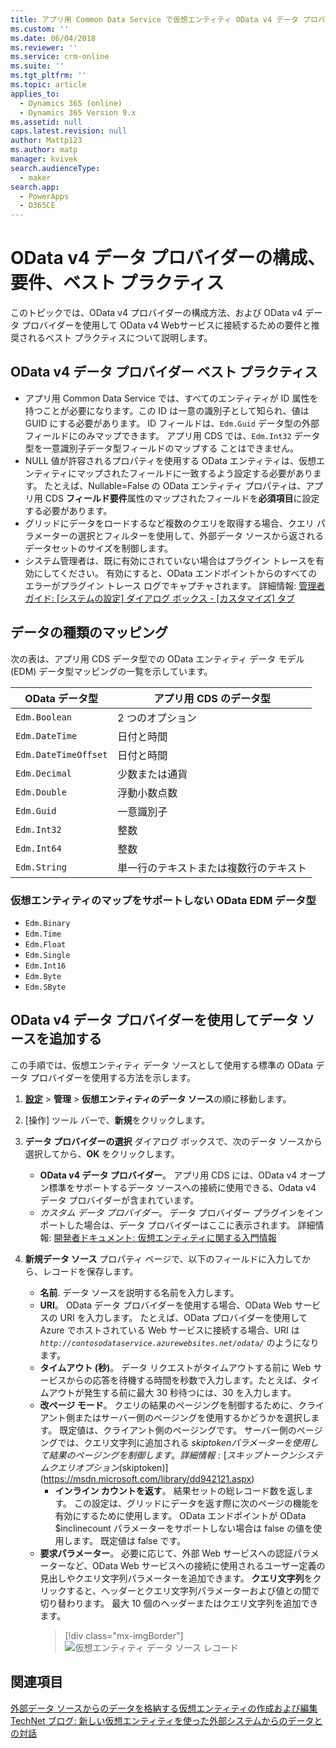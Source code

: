 ```yaml
---
title: アプリ用 Common Data Service で仮想エンティティ OData v4 データ プロバイダーを使用する | MicrosoftDocs
ms.custom: ''
ms.date: 06/04/2018
ms.reviewer: ''
ms.service: crm-online
ms.suite: ''
ms.tgt_pltfrm: ''
ms.topic: article
applies_to:
  - Dynamics 365 (online)
  - Dynamics 365 Version 9.x
ms.assetid: null
caps.latest.revision: null
author: Mattp123
ms.author: matp
manager: kvivek
search.audienceType:
  - maker
search.app:
  - PowerApps
  - D365CE
---
```


# <a name="odata-v4-data-provider-configuration-requirements-and-best-practices"></a>OData v4 データ プロバイダーの構成、要件、ベスト プラクティス

このトピックでは、OData v4 プロバイダーの構成方法、および OData v4 データ プロバイダーを使用して OData v4 Webサービスに接続するための要件と推奨されるベスト プラクティスについて説明します。 

## <a name="odata-v4-data-provider-best-practices"></a>OData v4 データ プロバイダー ベスト プラクティス

- アプリ用 Common Data Service では、すべてのエンティティが ID 属性を持つことが必要になります。この ID は一意の識別子として知られ、値は GUID にする必要があります。  ID フィールドは、`Edm.Guid` データ型の外部フィールドにのみマップできます。  アプリ用 CDS では、`Edm.Int32` データ型を一意識別子データ型フィールドのマップする ことはできません。
-  NULL 値が許容されるプロパティを使用する OData エンティティは、仮想エンティティにマップされたフィールドに一致するよう設定する必要があります。 たとえば、Nullable=False の OData エンティティ プロパティは、アプリ用 CDS **フィールド要件**属性のマップされたフィールドを**必須項目**に設定する必要があります。 
- グリッドにデータをロードするなど複数のクエリを取得する場合、クエリ パラメーターの選択とフィルターを使用して、外部データ ソースから返されるデータセットのサイズを制御します。
- システム管理者は、既に有効にされていない場合はプラグイン トレースを有効にしてください。 有効にすると、OData エンドポイントからのすべてのエラーがプラグイン トレース ログでキャプチャされます。 詳細情報: [管理者ガイド: [システムの設定] ダイアログ ボックス - [カスタマイズ] タブ](/dynamics365/customer-engagement/admin/system-settings-dialog-box-customization-tab) 

## <a name="data-type-mapping"></a>データの種類のマッピング

次の表は、アプリ用 CDS データ型での OData エンティティ データ モデル (EDM) データ型マッピングの一覧を示しています。 

|OData データ型|アプリ用 CDS のデータ型  |
|---------|---------|
|`Edm.Boolean`|2 つのオプション|
|`Edm.DateTime`|日付と時間|
|`Edm.DateTimeOffset`|日付と時間|
|`Edm.Decimal`|少数または通貨|
|`Edm.Double`|浮動小数点数|
|`Edm.Guid`|一意識別子|
|`Edm.Int32`|整数|
|`Edm.Int64`|整数|
|`Edm.String`|単一行のテキストまたは複数行のテキスト|


### <a name="odata-edm-data-types-that-are-not-supported-for-mapping-with-virtual-entities"></a>仮想エンティティのマップをサポートしない OData EDM データ型 

- `Edm.Binary `
- `Edm.Time` 
- `Edm.Float `
- `Edm.Single` 
- `Edm.Int16` 
- `Edm.Byte` 
- `Edm.SByte`

 
## <a name="add-a-data-source-using-the-odata-v4-data-provider"></a>OData v4 データ プロバイダーを使用してデータ ソースを追加する

この手順では、仮想エンティティ データ ソースとして使用する標準の OData データ プロバイダーを使用する方法を示します。   
  
1. **[設定](../model-driven-apps/advanced-navigation.md#settings)** > **管理** > **仮想エンティティのデータ ソース**の順に移動します。  
1. [操作] ツール バーで、**新規**をクリックします。  
1. **データ プロバイダーの選択** ダイアログ ボックスで、次のデータ ソースから選択してから、**OK** をクリックします。  
  
    - **OData v4 データ プロバイダー**。 アプリ用 CDS には、OData v4 オープン標準をサポートするデータ ソースへの接続に使用できる、Odata v4 データ プロバイダーが含まれています。  
    - *カスタム データ プロバイダー*。 データ プロバイダー プラグインをインポートした場合は、データ プロバイダーはここに表示されます。 詳細情報: [開発者ドキュメント: 仮想エンティティに関する入門情報](/dynamics365/customer-engagement/developer/virtual-entities/get-started-ve)  
    
1. **新規データ ソース** プロパティ ページで、以下のフィールドに入力してから、レコードを保存します。  
  
    - **名前**. データ ソースを説明する名前を入力します。  
    - **URI**。 OData データ プロバイダーを使用する場合、OData Web サービスの URI を入力します。 たとえば、OData プロバイダーを使用して Azure でホストされている Web サービスに接続する場合、URI は *`http://contosodataservice.azurewebsites.net/odata/`* のようになります。  
    - **タイムアウト (秒)**。 データ リクエストがタイムアウトする前に Web サービスからの応答を待機する時間を秒数で入力します。たとえば、タイムアウトが発生する前に最大 30 秒待つには、30 を入力します。  
    - **改ページ モード**。 クエリの結果のページングを制御するために、クライアント側またはサーバー側のページングを使用するかどうかを選択します。 既定値は、クライアント側のページングです。 サーバー側のページングでは、クエリ文字列に追加される $skiptoken パラメーターを使用して結果のページングを制御します。 詳細情報: [スキップ トークン システム クエリ オプション ($skiptoken)](https://msdn.microsoft.com/library/dd942121.aspx)  
        -  **インライン カウントを返す**。 結果セットの総レコード数を返します。 この設定は、グリッドにデータを返す際に次のページの機能を有効にするために使用します。 OData エンドポイントが OData $inclinecount パラメーターをサポートしない場合は false の値を使用します。 既定値は false です。
    - **要求パラメーター**。 必要に応じて、外部 Web サービスへの認証パラメーターなど、OData Web サービスへの接続に使用されるユーザー定義の見出しやクエリ文字列パラメーターを追加できます。 **クエリ文字列**をクリックすると、ヘッダーとクエリ文字列パラメーターおよび値との間で切り替わります。 最大 10 個のヘッダーまたはクエリ文字列を追加できます。 
        > [!div class="mx-imgBorder"] 
        > ![仮想エンティティ データ ソース レコード](media/virtual-entity-data-source.png) 


## <a name="see-also"></a>関連項目  

[外部データ ソースからのデータを格納する仮想エンティティの作成および編集](create-edit-virtual-entities.md) <br/>
[TechNet ブログ: 新しい仮想エンティティを使った外部システムからのデータとの対話](https://blogs.technet.microsoft.com/lystavlen/2017/09/08/virtual-entities/)
